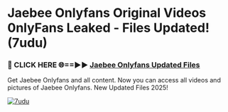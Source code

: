 # Jaebee Onlyfans Original Videos 0nlyFans Leaked - Files Updated! (7udu)

<h3>🔴 CLICK HERE 🌐==►► <a href="https://tinyurl.com/ehrbuxhb" rel="nofollow">Jaebee Onlyfans Updated Files</a></h3>

Get Jaebee Onlyfans and all content. Now you can access all videos and pictures of Jaebee Onlyfans. New Updated Files 2025!

[![7udu](https://i.imgur.com/lVYEuWS.gif)](https://tinyurl.com/ehrbuxhb)

